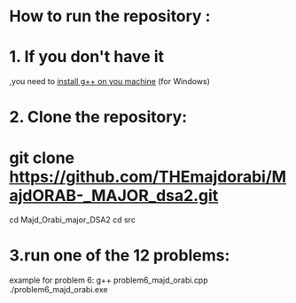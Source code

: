 # How to run the repository :

# 1. If you don't have it
,you need to [install g++ on you machine](https://www.freecodecamp.org/news/how-to-install-c-and-cpp-compiler-on-windows/) (for Windows)

# 2. Clone the repository:

# git clone https://github.com/THEmajdorabi/MajdORAB-_MAJOR_dsa2.git
  cd Majd_Orabi_major_DSA2
  cd src

# 3.run one of the 12 problems:

   example for problem 6:
g++ problem6_majd_orabi.cpp 
./problem6_majd_orabi.exe

